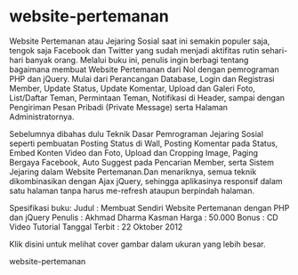 # website-pertemanan
Website Pertemanan atau Jejaring Sosial saat ini semakin populer saja, tengok saja Facebook dan Twitter yang sudah menjadi aktifitas rutin sehari-hari banyak orang. Melalui buku ini, penulis ingin berbagi tentang bagaimana membuat Website Pertemanan dari Nol dengan pemrograman PHP dan jQuery. Mulai dari Perancangan Database, Login dan Registrasi Member, Update Status, Update Komentar, Upload dan Galeri Foto, List/Daftar Teman, Permintaan Teman, Notifikasi di Header, sampai dengan Pengiriman Pesan Pribadi (Private Message) serta Halaman Administratornya.


Sebelumnya dibahas dulu Teknik Dasar Pemrograman Jejaring Sosial seperti pembuatan Posting Status di Wall, Posting Komentar pada Status, Embed Konten Video dan Foto, Upload dan Cropping Image, Paging Bergaya Facebook, Auto Suggest pada Pencarian Member, serta Sistem Jejaring dalam Website Pertemanan.Dan menariknya, semua teknik dikombinasikan dengan Ajax jQuery, sehingga  aplikasinya responsif dalam satu halaman tanpa harus me-refresh ataupun berpindah halaman.


Spesifikasi buku:
Judul : Membuat Sendiri Website Pertemanan dengan PHP dan jQuery
Penulis : Akhmad Dharma Kasman
Harga : 50.000
Bonus : CD Video Tutorial 
Tanggal Terbit : 22 Oktober 2012


Klik disini untuk melihat cover gambar dalam ukuran yang lebih besar.


website-pertemanan
